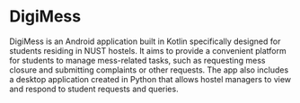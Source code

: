 # DigiMess

DigiMess is an Android application built in Kotlin specifically designed for students residing in NUST hostels.&nbsp;It aims to provide a convenient platform for students to manage mess-related tasks,&nbsp;such as requesting mess closure and submitting complaints or other requests.&nbsp;The app also includes a desktop application created in Python that allows hostel managers to view and respond to student requests and queries.